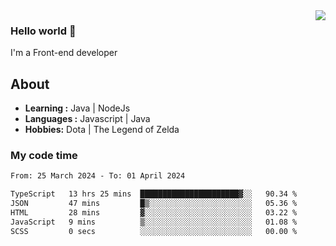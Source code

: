 <img align='right' src="https://github-readme-stats.vercel.app/api?username=jumodada&show_icons=true&theme=vue">

### Hello world 👋

I'm a Front-end developer 
    
## About
-  **Learning :** Java | NodeJs
-  **Languages :** Javascript | Java
-  **Hobbies:** Dota | The Legend of Zelda

### My code time

<!--START_SECTION:waka-->

```txt
From: 25 March 2024 - To: 01 April 2024

TypeScript   13 hrs 25 mins  ██████████████████████▓░░   90.34 %
JSON         47 mins         █▒░░░░░░░░░░░░░░░░░░░░░░░   05.36 %
HTML         28 mins         ▓░░░░░░░░░░░░░░░░░░░░░░░░   03.22 %
JavaScript   9 mins          ▒░░░░░░░░░░░░░░░░░░░░░░░░   01.08 %
SCSS         0 secs          ░░░░░░░░░░░░░░░░░░░░░░░░░   00.00 %
```

<!--END_SECTION:waka-->
